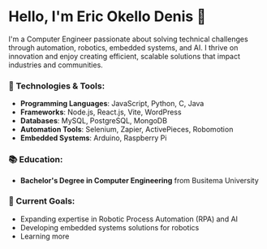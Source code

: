 # Hello, I'm Eric Okello Denis 👋

I'm a Computer Engineer passionate about solving technical challenges through automation, robotics, embedded systems, and AI. I thrive on innovation and enjoy creating efficient, scalable solutions that impact industries and communities.

### 🔧 Technologies & Tools:
- **Programming Languages**: JavaScript, Python, C, Java
- **Frameworks**: Node.js, React.js, Vite, WordPress
- **Databases**: MySQL, PostgreSQL, MongoDB
- **Automation Tools**: Selenium, Zapier, ActivePieces, Robomotion
- **Embedded Systems**: Arduino, Raspberry Pi

### 📚 Education:
- **Bachelor's Degree in Computer Engineering** from Busitema University

### 🎯 Current Goals:
- Expanding expertise in Robotic Process Automation (RPA) and AI
- Developing embedded systems solutions for robotics
- Learning more


<!--
**okello-eric-denis/okello-eric-denis** is a ✨ _special_ ✨ repository because its `README.md` (this file) appears on your GitHub profile.

Here are some ideas to get you started:

- 🔭 I’m currently working on ...
- 🌱 I’m currently learning ...
- 👯 I’m looking to collaborate on ...
- 🤔 I’m looking for help with ...
- 💬 Ask me about ...
- 📫 How to reach me: ...
- 😄 Pronouns: ...
- ⚡ Fun fact: ...
-->
